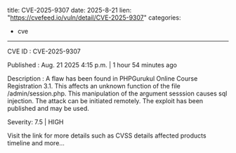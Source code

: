  
title: CVE-2025-9307
date: 2025-8-21
lien: "https://cvefeed.io/vuln/detail/CVE-2025-9307"
categories:
  - cve
---

CVE ID : CVE-2025-9307

Published :  Aug. 21
2025
4:15 p.m. | 1 hour
54 minutes ago

Description : A flaw has been found in PHPGurukul Online Course Registration 3.1. This affects an unknown function of the file /admin/session.php. This manipulation of the argument sesssion causes sql injection. The attack can be initiated remotely. The exploit has been published and may be used.

Severity: 7.5 | HIGH

Visit the link for more details
such as CVSS details
affected products
timeline
and more...
